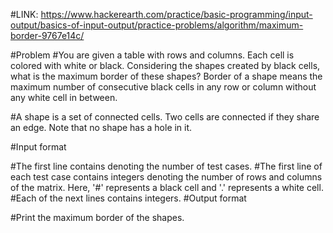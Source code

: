 #LINK: https://www.hackerearth.com/practice/basic-programming/input-output/basics-of-input-output/practice-problems/algorithm/maximum-border-9767e14c/


#Problem
#You are given a table with  rows and  columns. Each cell is colored with white or black. Considering the shapes created by black cells, what is the maximum border of these shapes? Border of a shape means the maximum number of consecutive black cells in any row or column without any white cell in between.

#A shape is a set of connected cells. Two cells are connected if they share an edge. Note that no shape has a hole in it.

#Input format

#The first line contains  denoting the number of test cases.
#The first line of each test case contains integers  denoting the number of rows and columns of the matrix. Here, '#' represents a black cell and '.' represents a white cell. 
#Each of the next  lines contains  integers.
#Output format

#Print the maximum border of the shapes.	


